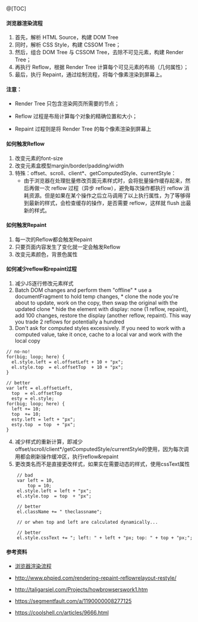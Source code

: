 @[TOC]

#### 浏览器渲染流程

1. 首先，解析 HTML Source，构建 DOM Tree
2. 同时，解析 CSS Style，构建 CSSOM Tree；
3. 然后，组合 DOM Tree 与 CSSOM Tree，去除不可见元素，构建 Render Tree；
4. 再执行 Reflow，根据 Render Tree 计算每个可见元素的布局（几何属性）；
5. 最后，执行 Repaint，通过绘制流程，将每个像素渲染到屏幕上。


#### 注意：

* Render Tree 只包含渲染网页所需要的节点；

* Reflow 过程是布局计算每个对象的精确位置和大小；

* Repaint 过程则是将 Render Tree 的每个像素渲染到屏幕上



#### 如何触发Reflow
1. 改变元素的font-size
2. 改变元素盒模型margin/border/padding/width
3. 特殊：offset、scroll、client*、getComputedStyle、currentStyle：
   * 由于浏览器在处理批量修改页面元素样式时，会将批量操作缓存起来，然后再做一次 reflow 过程（异步 reflow），避免每次操作都执行 reflow 消耗资源。但是如果在某个操作之后立马调用了以上执行属性，为了等够得到最新的样式，会检查缓存的操作，是否需要 reflow，这样就 flush 出最新的样式。


#### 如何触发Repaint
  1. 每一次的Reflow都会触发Repaint
  2. 只要页面内容发生了变化就一定会触发Reflow
  3. 改变元素颜色，背景色属性

#### 如何减少reflow和repaint过程
  1. 减少JS逐行修改元素样式
  2. Batch DOM changes and perform them "offline"
    * use a documentFragment to hold temp changes,
    * clone the node you're about to update, work on the copy, then swap the original with the updated clone
    * hide the element with display: none (1 reflow, repaint), add 100 changes, restore the display (another reflow, repaint). This way you trade 2 reflows for potentially a hundred
  3. Don't ask for computed styles excessively. If you need to work with a computed value, take it once, cache to a local var and work with the local copy
  ```
  // no-no!
for(big; loop; here) {
    el.style.left = el.offsetLeft + 10 + "px";
    el.style.top  = el.offsetTop  + 10 + "px";
}
 
// better
var left = el.offsetLeft,
    top  = el.offsetTop
    esty = el.style;
for(big; loop; here) {
    left += 10;
    top  += 10;
    esty.left = left + "px";
    esty.top  = top  + "px";
}
  ```



  4. 减少样式的重新计算，即减少offset/scroll/client*/getComputedStyle/currentStyle的使用，因为每次调用都会刷新操作缓冲区，执行reflow&repaint
  5. 更改类名而不是直接更改样式，如果实在需要动态的样式，使用cssText属性
    
```
    // bad
    var left = 10,
        top = 10;
    el.style.left = left + "px";
    el.style.top  = top  + "px";
    
    // better 
    el.className += " theclassname";
    
    // or when top and left are calculated dynamically...
    
    // better
    el.style.cssText += "; left: " + left + "px; top: " + top + "px;";
```

#### 参考资料
  * [浏览器渲染流程](https://segmentfault.com/a/1190000008849210)

  * http://www.phpied.com/rendering-repaint-reflowrelayout-restyle/
  * http://taligarsiel.com/Projects/howbrowserswork1.htm
  * https://segmentfault.com/a/1190000008277125

  * https://coolshell.cn/articles/9666.html